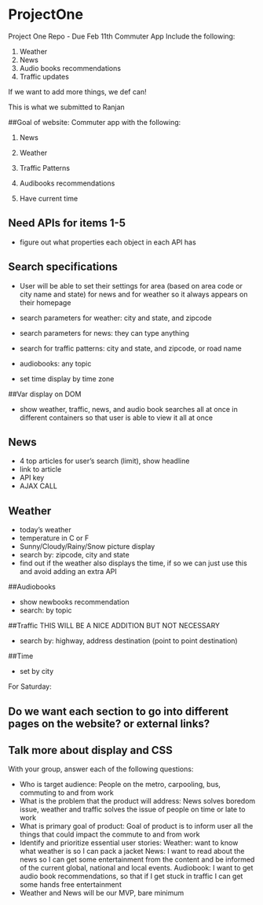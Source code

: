 # ProjectOne
Project One Repo - Due Feb 11th
Commuter App
Include the following:
1. Weather
2. News
3. Audio books recommendations
4. Traffic updates

If we want to add more things, we def can!

This is what we submitted to Ranjan

##Goal of website:
Commuter app with the following:
1. News
2. Weather
3. Traffic Patterns
4. Audibooks recommendations

5. Have current time

## Need APIs for items 1-5
- figure out what properties each object in each API has

## Search specifications
- User will be able to set their settings for area (based on area code or city name and state) for news and for weather so it always appears on their homepage
- search parameters for weather: city and state, and zipcode
- search parameters for news: they can type anything
- search for traffic patterns: city and state, and zipcode, or road name
- audiobooks: any topic

- set time display by time zone

##Var display on DOM
- show weather, traffic, news, and audio book searches all at once in different containers so that user is able to view it all at once


## News
- 4 top articles for user’s search (limit), show headline
- link to article
- API key
- AJAX CALL

## Weather

- today’s weather
- temperature in C or F
- Sunny/Cloudy/Rainy/Snow picture display
- search by: zipcode, city and state
- find out if the weather also displays the time, if so we can just use this and avoid adding an extra API

##Audiobooks
- show newbooks recommendation
- search: by topic

##Traffic THIS WILL BE A NICE ADDITION BUT NOT NECESSARY
- search by: highway, address destination (point to point destination)

##Time
- set by city 

For Saturday:
## Do we want each section to go into different pages on the website? or external links?
## Talk more about display and CSS 



With your group, answer each of the following questions:

- Who is target audience: People on the metro, carpooling, bus,  commuting to and from work
-  What is the problem that the product will address: News solves boredom issue, weather and traffic solves the issue of people on time or late to work
-  What is primary goal of product: Goal of product is to inform user all the things that could impact the commute to and from work
- Identify and prioritize essential user stories: Weather: want to know what weather is so I can pack a jacket News: I want to read about the news so I can get some entertainment from the content and be informed of the current global, national and local events. Audiobook: I want to get audio book recommendations, so that if I get stuck in traffic I can get some hands free entertainment
- Weather and News will be our MVP, bare minimum

